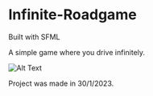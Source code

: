 # Infinite-Roadgame

Built with SFML

A simple game where you drive infinitely. 

![Alt Text](Recording.gif)

Project was made in 30/1/2023.
